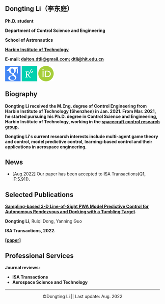 ## Dongting Li（李东庭）

**Ph.D. student**

**Department of Control Science and Engineering**

**School of Astronautics**

**[Harbin Institute of Technology](http://en.hit.edu.cn/)**

**E-mail: dalton.dtli@gmail.com; dtli@hit.edu.cn**

[<img src="/google_scholar.png" width = "50" height = "50" alt="图片名称" 
align=center>](https://scholar.google.com/citations?user=dm9TgGcAAAAJ&hl=zh-CN&authuser=1)
[<img src="/rg.png" width = "50" height = "50" alt="图片名称" 
align=center>](https://www.researchgate.net/profile/Li-Dongting)
[<img src="/orcid.jpeg" width = "50" height = "50" alt="图片名称" 
align=center>](https://orcid.org/my-orcid?orcid=0000-0002-8942-7400)



## Biography
**Dongting Li received the M.Eng. degree of Control Engineering from Harbin Institute of Technology (Shenzhen) in Jan. 2021. From Mar. 2021, he started pursuing his Ph.D. degree in Control Science and Engineering, Harbin Institute of Technology, working in the [spacecraft control research group](http://homepage.hit.edu.cn/maguangfu).**

**Dongting Li's current research interests include multi-agent game theory and control, model predictive control, learning-based control and their applications in aerospace engineering.**



## News
- [Aug.2022] Our paper has been accepted to ISA Transactions(Q1, IF:5.911).

## Selected Publications
**[Sampling-based 3-D Line-of-Sight PWA Model Predictive Control for Autonomous Rendezvous and Docking with a Tumbling Target](https://github.com/dongtingli-hit/dongtingli-hit.github.io/settings/pages).**

**Dongting Li**, Ruiqi Dong, Yanning Guo

**ISA Transactions, 2022.**

**[[paper]](https://github.com/dongtingli-hit/dongtingli-hit.github.io/settings/pages)**

## Professional Services
**Journal reviews:**
- **ISA Transactions**
- **Aerospace Science and Technology**
---
<center>©️Dongting Li || Last update: Aug. 2022</center>
